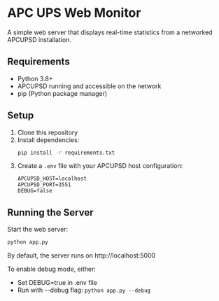 # APC UPS Web Monitor

A simple web server that displays real-time statistics from a networked APCUPSD installation.

## Requirements

- Python 3.8+
- APCUPSD running and accessible on the network
- pip (Python package manager)

## Setup

1. Clone this repository
2. Install dependencies:
   ```bash
   pip install -r requirements.txt
   ```
3. Create a `.env` file with your APCUPSD host configuration:
   ```
   APCUPSD_HOST=localhost
   APCUPSD_PORT=3551
   DEBUG=false
   ```

## Running the Server

Start the web server:
```bash
python app.py
```

By default, the server runs on http://localhost:5000

To enable debug mode, either:
- Set DEBUG=true in .env file
- Run with --debug flag: `python app.py --debug` 